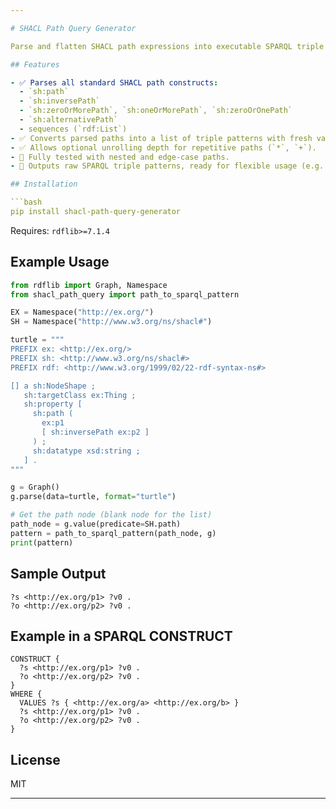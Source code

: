```yaml
---

# SHACL Path Query Generator

Parse and flatten SHACL path expressions into executable SPARQL triple patterns.

## Features

- ✅ Parses all standard SHACL path constructs:
  - `sh:path`
  - `sh:inversePath`
  - `sh:zeroOrMorePath`, `sh:oneOrMorePath`, `sh:zeroOrOnePath`
  - `sh:alternativePath`
  - sequences (`rdf:List`)
- ✅ Converts parsed paths into a list of triple patterns with fresh variables.
- ✅ Allows optional unrolling depth for repetitive paths (`*`, `+`).
- 🧪 Fully tested with nested and edge-case paths.
- 🧩 Outputs raw SPARQL triple patterns, ready for flexible usage (e.g. `WHERE`, `CONSTRUCT`, `INSERT`, etc.).

## Installation

```bash
pip install shacl-path-query-generator
````

Requires: `rdflib>=7.1.4`

## Example Usage

```python
from rdflib import Graph, Namespace
from shacl_path_query import path_to_sparql_pattern

EX = Namespace("http://ex.org/")
SH = Namespace("http://www.w3.org/ns/shacl#")

turtle = """
PREFIX ex: <http://ex.org/>
PREFIX sh: <http://www.w3.org/ns/shacl#>
PREFIX rdf: <http://www.w3.org/1999/02/22-rdf-syntax-ns#>

[] a sh:NodeShape ;
   sh:targetClass ex:Thing ;
   sh:property [
     sh:path (
       ex:p1
       [ sh:inversePath ex:p2 ]
     ) ;
     sh:datatype xsd:string ;
   ] .
"""

g = Graph()
g.parse(data=turtle, format="turtle")

# Get the path node (blank node for the list)
path_node = g.value(predicate=SH.path)
pattern = path_to_sparql_pattern(path_node, g)
print(pattern)

```

## Sample Output

```
?s <http://ex.org/p1> ?v0 .
?o <http://ex.org/p2> ?v0 .
```

## Example in a SPARQL CONSTRUCT

```sparql
CONSTRUCT {
  ?s <http://ex.org/p1> ?v0 .
  ?o <http://ex.org/p2> ?v0 .
}
WHERE {
  VALUES ?s { <http://ex.org/a> <http://ex.org/b> }
  ?s <http://ex.org/p1> ?v0 .
  ?o <http://ex.org/p2> ?v0 .
}
```

## License

MIT

---
```


